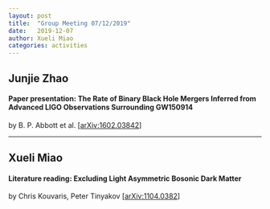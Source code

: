 ```yaml
---
layout: post
title:  "Group Meeting 07/12/2019"
date:   2019-12-07
author: Xueli Miao
categories: activities
---
```




## Junjie Zhao

#### Paper presentation: The Rate of Binary Black Hole Mergers Inferred from Advanced LIGO Observations Surrounding GW150914

by B. P. Abbott et al. [[arXiv:1602.03842](https://arxiv.org/abs/1602.03842)]

---


## Xueli Miao

#### Literature reading: Excluding Light Asymmetric Bosonic Dark Matter

by Chris Kouvaris, Peter Tinyakov [[arXiv:1104.0382](https://arxiv.org/abs/1104.0382)]
